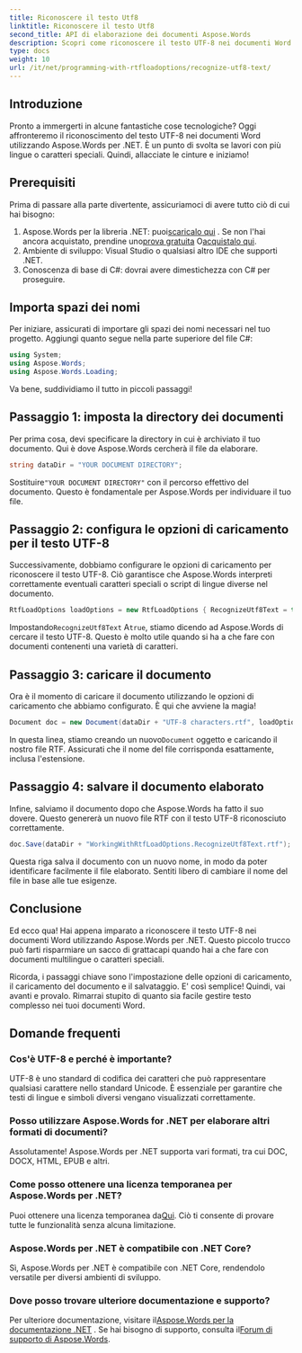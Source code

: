 ```yaml
---
title: Riconoscere il testo Utf8
linktitle: Riconoscere il testo Utf8
second_title: API di elaborazione dei documenti Aspose.Words
description: Scopri come riconoscere il testo UTF-8 nei documenti Word utilizzando Aspose.Words per .NET con questa guida dettagliata passo passo.
type: docs
weight: 10
url: /it/net/programming-with-rtfloadoptions/recognize-utf8-text/
---
```

## Introduzione

Pronto a immergerti in alcune fantastiche cose tecnologiche? Oggi affronteremo il riconoscimento del testo UTF-8 nei documenti Word utilizzando Aspose.Words per .NET. È un punto di svolta se lavori con più lingue o caratteri speciali. Quindi, allacciate le cinture e iniziamo!

## Prerequisiti

Prima di passare alla parte divertente, assicuriamoci di avere tutto ciò di cui hai bisogno:

1.  Aspose.Words per la libreria .NET: puoi[scaricalo qui](https://releases.aspose.com/words/net/) . Se non l'hai ancora acquistato, prendine uno[prova gratuita](https://releases.aspose.com/) O[acquistalo qui](https://purchase.aspose.com/buy).
2. Ambiente di sviluppo: Visual Studio o qualsiasi altro IDE che supporti .NET.
3. Conoscenza di base di C#: dovrai avere dimestichezza con C# per proseguire.

## Importa spazi dei nomi

Per iniziare, assicurati di importare gli spazi dei nomi necessari nel tuo progetto. Aggiungi quanto segue nella parte superiore del file C#:

```csharp
using System;
using Aspose.Words;
using Aspose.Words.Loading;
```

Va bene, suddividiamo il tutto in piccoli passaggi!

## Passaggio 1: imposta la directory dei documenti

Per prima cosa, devi specificare la directory in cui è archiviato il tuo documento. Qui è dove Aspose.Words cercherà il file da elaborare.

```csharp
string dataDir = "YOUR DOCUMENT DIRECTORY";
```

 Sostituire`"YOUR DOCUMENT DIRECTORY"` con il percorso effettivo del documento. Questo è fondamentale per Aspose.Words per individuare il tuo file.

## Passaggio 2: configura le opzioni di caricamento per il testo UTF-8

Successivamente, dobbiamo configurare le opzioni di caricamento per riconoscere il testo UTF-8. Ciò garantisce che Aspose.Words interpreti correttamente eventuali caratteri speciali o script di lingue diverse nel documento.

```csharp
RtfLoadOptions loadOptions = new RtfLoadOptions { RecognizeUtf8Text = true };
```

 Impostando`RecognizeUtf8Text` A`true`, stiamo dicendo ad Aspose.Words di cercare il testo UTF-8. Questo è molto utile quando si ha a che fare con documenti contenenti una varietà di caratteri.

## Passaggio 3: caricare il documento

Ora è il momento di caricare il documento utilizzando le opzioni di caricamento che abbiamo configurato. È qui che avviene la magia!

```csharp
Document doc = new Document(dataDir + "UTF-8 characters.rtf", loadOptions);
```

 In questa linea, stiamo creando un nuovo`Document` oggetto e caricando il nostro file RTF. Assicurati che il nome del file corrisponda esattamente, inclusa l'estensione.

## Passaggio 4: salvare il documento elaborato

Infine, salviamo il documento dopo che Aspose.Words ha fatto il suo dovere. Questo genererà un nuovo file RTF con il testo UTF-8 riconosciuto correttamente.

```csharp
doc.Save(dataDir + "WorkingWithRtfLoadOptions.RecognizeUtf8Text.rtf");
```

Questa riga salva il documento con un nuovo nome, in modo da poter identificare facilmente il file elaborato. Sentiti libero di cambiare il nome del file in base alle tue esigenze.

## Conclusione

Ed ecco qua! Hai appena imparato a riconoscere il testo UTF-8 nei documenti Word utilizzando Aspose.Words per .NET. Questo piccolo trucco può farti risparmiare un sacco di grattacapi quando hai a che fare con documenti multilingue o caratteri speciali.

Ricorda, i passaggi chiave sono l'impostazione delle opzioni di caricamento, il caricamento del documento e il salvataggio. E' così semplice! Quindi, vai avanti e provalo. Rimarrai stupito di quanto sia facile gestire testo complesso nei tuoi documenti Word.

## Domande frequenti

### Cos'è UTF-8 e perché è importante?

UTF-8 è uno standard di codifica dei caratteri che può rappresentare qualsiasi carattere nello standard Unicode. È essenziale per garantire che testi di lingue e simboli diversi vengano visualizzati correttamente.

### Posso utilizzare Aspose.Words for .NET per elaborare altri formati di documenti?

Assolutamente! Aspose.Words per .NET supporta vari formati, tra cui DOC, DOCX, HTML, EPUB e altri.

### Come posso ottenere una licenza temporanea per Aspose.Words per .NET?

 Puoi ottenere una licenza temporanea da[Qui](https://purchase.aspose.com/temporary-license/). Ciò ti consente di provare tutte le funzionalità senza alcuna limitazione.

### Aspose.Words per .NET è compatibile con .NET Core?

Sì, Aspose.Words per .NET è compatibile con .NET Core, rendendolo versatile per diversi ambienti di sviluppo.

### Dove posso trovare ulteriore documentazione e supporto?

 Per ulteriore documentazione, visitare il[Aspose.Words per la documentazione .NET](https://reference.aspose.com/words/net/) . Se hai bisogno di supporto, consulta il[Forum di supporto di Aspose.Words](https://forum.aspose.com/c/words/8).